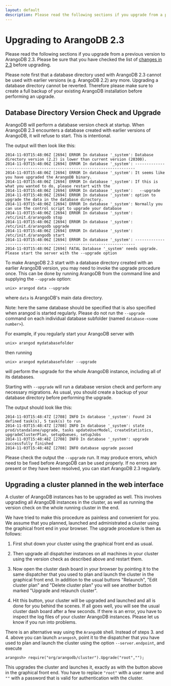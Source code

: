 ```yaml
---
layout: default
description: Please read the following sections if you upgrade from a previous version toArangoDB 2
---
```

Upgrading to ArangoDB 2.3
=========================

Please read the following sections if you upgrade from a previous version to
ArangoDB 2.3. Please be sure that you have checked the list of [changes in 2.3](releasenotes-upgradingchanges23.html)
before upgrading.

Please note first that a database directory used with ArangoDB 2.3
cannot be used with earlier versions (e.g. ArangoDB 2.2) any
more. Upgrading a database directory cannot be reverted. Therefore
please make sure to create a full backup of your existing ArangoDB
installation before performing an upgrade.

Database Directory Version Check and Upgrade
--------------------------------------------

ArangoDB will perform a database version check at startup. When ArangoDB 2.3
encounters a database created with earlier versions of ArangoDB, it will refuse
to start. This is intentional.

The output will then look like this:

```
2014-11-03T15:48:06Z [2694] ERROR In database '_system': Database directory version (2.2) is lower than current version (20300).
2014-11-03T15:48:06Z [2694] ERROR In database '_system': ----------------------------------------------------------------------
2014-11-03T15:48:06Z [2694] ERROR In database '_system': It seems like you have upgraded the ArangoDB binary.
2014-11-03T15:48:06Z [2694] ERROR In database '_system': If this is what you wanted to do, please restart with the
2014-11-03T15:48:06Z [2694] ERROR In database '_system':   --upgrade
2014-11-03T15:48:06Z [2694] ERROR In database '_system': option to upgrade the data in the database directory.
2014-11-03T15:48:06Z [2694] ERROR In database '_system': Normally you can use the control script to upgrade your database
2014-11-03T15:48:06Z [2694] ERROR In database '_system':   /etc/init.d/arangodb stop
2014-11-03T15:48:06Z [2694] ERROR In database '_system':   /etc/init.d/arangodb upgrade
2014-11-03T15:48:06Z [2694] ERROR In database '_system':   /etc/init.d/arangodb start
2014-11-03T15:48:06Z [2694] ERROR In database '_system': ----------------------------------------------------------------------
2014-11-03T15:48:06Z [2694] FATAL Database '_system' needs upgrade. Please start the server with the --upgrade option
```

To make ArangoDB 2.3 start with a database directory created with an earlier
ArangoDB version, you may need to invoke the upgrade procedure once.  This can
be done by running ArangoDB from the command line and supplying the `--upgrade`
option:

    unix> arangod data --upgrade

where `data` is ArangoDB's main data directory. 

Note: here the same database should be specified that is also specified when
arangod is started regularly. Please do not run the `--upgrade` command on each
individual database subfolder (named `database-<some number>`).
 
For example, if you regularly start your ArangoDB server with

    unix> arangod mydatabasefolder

then running

    unix> arangod mydatabasefolder --upgrade

will perform the upgrade for the whole ArangoDB instance, including all of its
databases.

Starting with `--upgrade` will run a database version check and perform any
necessary migrations. As usual, you should create a backup of your database
directory before performing the upgrade.

The output should look like this:
```
2014-11-03T15:48:47Z [2708] INFO In database '_system': Found 24 defined task(s), 5 task(s) to run
2014-11-03T15:48:47Z [2708] INFO In database '_system': state prod/standalone/upgrade, tasks updateUserModel, createStatistics, upgradeClusterPlan, setupQueues, setupJobs
2014-11-03T15:48:48Z [2708] INFO In database '_system': upgrade successfully finished
2014-11-03T15:48:48Z [2708] INFO database upgrade passed
```

Please check the output the `--upgrade` run. It may produce errors, which need
to be fixed before ArangoDB can be used properly. If no errors are present or
they have been resolved, you can start ArangoDB 2.3 regularly.

Upgrading a cluster planned in the web interface
------------------------------------------------

A cluster of ArangoDB instances has to be upgraded as well. This
involves upgrading all ArangoDB instances in the cluster, as well as
running the version check on the whole running cluster in the end.

We have tried to make this procedure as painless and convenient for you.
We assume that you planned, launched and administrated a cluster using the
graphical front end in your browser. The upgrade procedure is then as
follows:

  1. First shut down your cluster using the graphical front end as
     usual.

  2. Then upgrade all dispatcher instances on all machines in your
     cluster using the version check as described above and restart them.

  3. Now open the cluster dash board in your browser by pointing it to
     the same dispatcher that you used to plan and launch the cluster in 
     the graphical front end. In addition to the usual buttons
     "Relaunch", "Edit cluster plan" and "Delete cluster plan" you will
     see another button marked "Upgrade and relaunch cluster".

  4. Hit this button, your cluster will be upgraded and launched and
     all is done for you behind the scenes. If all goes well, you will
     see the usual cluster dash board after a few seconds. If there is 
     an error, you have to inspect the log files of your cluster
     ArangoDB instances. Please let us know if you run into problems.

There is an alternative way using the `ArangoDB` shell. Instead of
steps 3. and 4. above you can launch `arangosh`, point it to the dispatcher
that you have used to plan and launch the cluster using the option
``--server.endpoint``, and execute

    arangosh> require("org/arangodb/cluster").Upgrade("root","");

This upgrades the cluster and launches it, exactly as with the button 
above in the graphical front end. You have to replace `"root"` with
a user name and `""` with a password that is valid for authentication
with the cluster.

